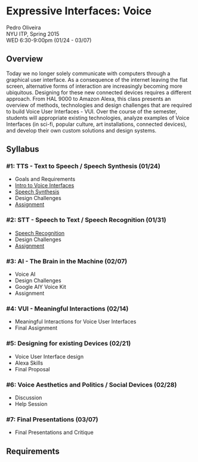 # Expressive Interfaces: Voice

Pedro Oliveira  
NYU ITP, Spring 2015  
WED 6:30-9:00pm (01/24 - 03/07)   

## Overview

Today we no longer solely communicate with computers through a graphical user interface. As a consequence of the internet leaving the flat screen, alternative forms of interaction are increasingly becoming more ubiquitous. Designing for these new connected devices requires a different approach. From HAL 9000 to Amazon Alexa, this class presents an overview of methods, technologies and design challenges that are required to build Voice User Interfaces - VUI. Over the course of the semester, students will appropriate existing technologies, analyze examples of Voice Interfaces (in sci-fi, popular culture, art installations, connected devices), and develop their own custom solutions and design systems.


## Syllabus
### #1: TTS - Text to Speech / Speech Synthesis (01/24)
- Goals and Requirements
- [Intro to Voice Interfaces](https://github.com/juxtapix/ExpressiveInterfaces_Voice/wiki)
- [Speech Synthesis](https://github.com/juxtapix/ExpressiveInterfaces_Voice/wiki/01.-TTS)
- Design Challenges
- [Assignment](https://github.com/juxtapix/ExpressiveInterfaces_Voice/wiki/01.-TTS#assignment)

### #2: STT - Speech to Text / Speech Recognition (01/31)
- [Speech Recognition](https://github.com/juxtapix/ExpressiveInterfaces_Voice/wiki/02.-STT)
- Design Challenges
- [Assignment](https://github.com/juxtapix/ExpressiveInterfaces_Voice/wiki/02.-STT#assignment)

### #3: AI - The Brain in the Machine (02/07)
- Voice AI
- Design Challenges
- Google AIY Voice Kit
- Assignment

### #4: VUI - Meaningful Interactions (02/14)
- Meaningful Interactions for Voice User Interfaces
- Final Assignment

### #5: Designing for existing Devices (02/21)
- Voice User Interface design
- Alexa Skills
- Final Proposal

### #6: Voice Aesthetics and Politics / Social Devices (02/28)
- Discussion
- Help Session

### #7: Final Presentations (03/07)
- Final Presentations and Critique


## Requirements

